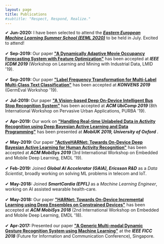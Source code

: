 ```yaml
---
layout: page
title: Publications
#subtitle: "Respect, Respond, Realize."
---
```


✔ <b> Jun-2020: </b> I have been selected to attend the <b><i><a href="https://www.eeml.eu/" target="_blank">Eastern European Machine Learning Summer School (EEML 2020)</a></i></b> to be held in July. Excited to attend! <br><br>
✔ <b> Sep-2019: </b> Our paper <b><a href="/ICDMW_2019.pdf" target="_blank">"A Dynamically Adaptive Movie Occupancy Forecasting System with Feature Optimization"</a></b> has been accepted at <b><i> IEEE ICDM 2019 </i></b> (Workshop on Learning and Mining with Industrial Data, LMID '19). <br><br>
✔ <b> Sep-2019: </b> Our paper <b><a href="https://www.inf.uni-hamburg.de/en/inst/ab/lt/resources/data/germeval-2019-hmc/paper-8.pdf" target="_blank">"Label Frequency Transformation for Multi-Label Multi-Class Text Classification"</a></b> has been accepted at <b><i> KONVENS 2019 </i></b> (GermEval Workshop '19). <br><br>
✔ <b> Jul-2019: </b> Our paper <b><a href="https://cpemis.eng.cmu.ac.th/~santi/purba2019/papers/p23.pdf" target="_blank">"A Vision-based Deep On-Device Intelligent Bus Stop Recognition System"</a></b> has been accepted at <b><i> ACM UbiComp 2019 </i></b> (8th International Workshop on Pervasive Urban Applications, PURBA '19). <br><br>
✔ <b> Apr-2019: </b> Our work on <b><a href="https://mobiuk.org/2019/abstract/S5-P4_Gudur_HandlingRealTimeUnlabeledData.pdf" target="_blank">"Handling Real-time Unlabeled Data in Activity Recognition using Deep Bayesian Active Learning and Data Programming"</a></b> has been presented at <b><i> MobiUK 2019, University of Oxford </i></b>. <br><br>
✔ <b> May-2019: </b> Our paper <b><a href="https://arxiv.org/pdf/1906.00108.pdf" target="_blank">"ActiveHARNet: Towards On-Device Deep Bayesian Active Learning for Human Activity Recognition"</a></b> has been accepted at <b><i> ACM MobiSys 2019 </i></b> (3rd International Workshop on Embedded and Mobile Deep Learning, EMDL '19). <br><br>
✔ <b> Feb-2019: </b> Joined <b><i> Global AI Accelerator (GAIA), Ericsson R&D</i></b> as a <i> Data Scientist</i>, broadly working on solving ML problems in telecom and IoT. <br><br>
✔ <b> May-2018: </b> Joined <b><i> SmartCardia (EPFL) </i></b> as a <i>Machine Learning Engineer</i>, working on AI assisted wearable health-care. <br><br>
✔ <b> May-2018: </b> Our paper <b><a href="/EMDLAR_2018.pdf" target="_blank">"HARNet: Towards On-Device Incremental Learning using Deep Ensembles on Constrained Devices"</a></b> has been accepted at <b><i> ACM MobiSys 2018 </i></b> (2nd International Workshop on Embedded and Mobile Deep Learning, EMDL '18). <br><br>
✔ <b> Apr-2017: </b> Presented our paper <b><a href="/FICCGR_2018.pdf" target="_blank">"A Generic Multi-modal Dynamic Gesture Recognition System using Machine Learning"</a></b> at the <b><i> IEEE FICC 2018 </i></b> (Future for Information and Communication Conference), Singapore.
